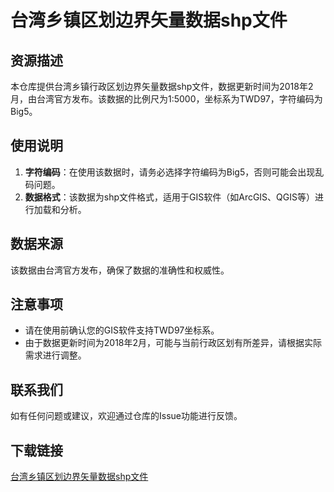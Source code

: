 # 台湾乡镇区划边界矢量数据shp文件

## 资源描述
本仓库提供台湾乡镇行政区划边界矢量数据shp文件，数据更新时间为2018年2月，由台湾官方发布。该数据的比例尺为1:5000，坐标系为TWD97，字符编码为Big5。

## 使用说明
1. **字符编码**：在使用该数据时，请务必选择字符编码为Big5，否则可能会出现乱码问题。
2. **数据格式**：该数据为shp文件格式，适用于GIS软件（如ArcGIS、QGIS等）进行加载和分析。

## 数据来源
该数据由台湾官方发布，确保了数据的准确性和权威性。

## 注意事项
- 请在使用前确认您的GIS软件支持TWD97坐标系。
- 由于数据更新时间为2018年2月，可能与当前行政区划有所差异，请根据实际需求进行调整。

## 联系我们
如有任何问题或建议，欢迎通过仓库的Issue功能进行反馈。

## 下载链接

[台湾乡镇区划边界矢量数据shp文件](https://pan.quark.cn/s/111f7945eca7)